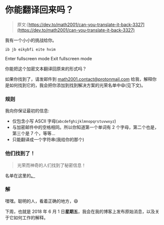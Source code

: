 # 你能翻译回来吗？

> 原文:[https://dev.to/math2001/can-you-translate-it-back-3327](https://dev.to/math2001/can-you-translate-it-back-3327)

我有一个小小的挑战给你。

```
ib jb eikybfi eite hvim 
```

Enter fullscreen mode Exit fullscreen mode

你能把这个加密文本翻译回原来的形式吗？

如果你找到了，请发邮件到 math2001.contact@protonmail.com 给我，解释你是如何找到它的，我会把你添加到找到解决方案的光荣名单中😄(见下文)。

### 规则

我向你保证最初的信息:

*   仅包含小写 ASCII 字母(`abcdefghijklmnopqrstuvwxyz`)
*   与加密邮件中的空格相同。所以你知道第一个单词有 2 个字母，第二个也是，第三个是 7 个，等等...
*   只能翻译成一个字符串(我给你的那个)

### 他们找到了！

> 光荣而神奇的人们找到了秘密信息！

名单在这里的[。](https://math2001.github.io/post/challenge-1-translate-back#they-found-it)

### 解

嘿嘿。聪明的人，看着正确的地方，😄

下周，也就是 2018 年 6 月 1 日**星期五**，我会在我的博客上发布原始消息，以及关于它如何工作的解释。